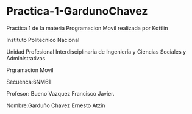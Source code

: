 # Practica-1-GardunoChavez
Practica 1 de la materia Programacion Movil realizada por Kottlin

Instituto Politecnico Nacional 

Unidad Profesional Interdisciplinaria de Ingeniería y Ciencias Sociales y Administrativas

Prgramacion Movil 

Secuenca:6NM61

Profesor: Bueno Vazquez Francisco Javier.

Nombre:Garduño Chavez Ernesto Atzin

